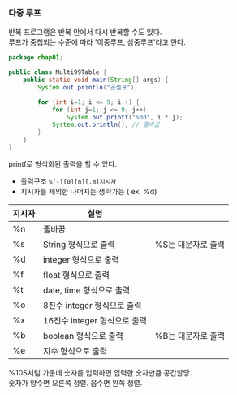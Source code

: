### 다중 루프
반복 프로그램은 반복 안에서 다시 반복할 수도 있다.    
루프가 중첩되는 수준에 따라 '이중루프, 삼중루프'라고 한다.
    
```java
package chap01;

public class Multi99Table {
    public static void main(String[] args) {
        System.out.println("곱셈표");

        for (int i=1; i <= 9; i++) {
            for (int j=1; j <= 9; j++)
                System.out.printf("%3d", i * j);
            System.out.println(); // 줄바꿈
        }
    }
}
```
printf로 형식회된 출력을 할 수 있다.   
- 출력구조 `%[-][0][n][.m]지시자`
- 지시자를 제외한 나머지는 생략가능 ( ex. %d)   
   
|지시자|설명||
|--|--------|--------|
|%n|줄바꿈||
|%s|String 형식으로 출력|%S는 대문자로 출력|
|%d|integer 형식으로 출력||
|%f|float 형식으로 출력||
|%t|date, time 형식으로 출력||
|%o|8진수 integer 형식으로 출력||
|%x|16진수 integer 형식으로 출력||
|%b|boolean 형식으로 출력|%B는 대문자로 출력|
|%e|지수 형식으로 출력||

%10S처럼 가운데 숫자를 입력하면 입력한 숫자만큼 공간할당.   
숫자가 양수면 오른쪽 정렬. 음수면 왼쪽 정렬.   


